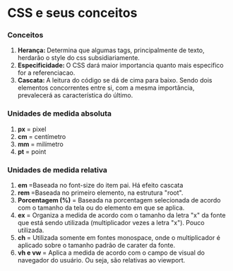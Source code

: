 <h1>CSS e seus conceitos</h1>

<h3>Conceitos</h3>
<ol>
<li><strong>Herança: </strong>Determina que algumas tags, principalmente de texto, herdarão o style do css subsidiariamente.</li>
<li><strong>Especificidade: </strong>O CSS dará maior importancia quanto mais especifico for a referenciacao.</li>
<li><strong>Cascata: </strong>A leitura do código se dá de cima para baixo. Sendo dois elementos concorrentes entre si, com a mesma importância, prevalecerá as característica do último.</li>
</ol>

<h3>Unidades de medida absoluta</h3>
<ol>
<li><strong>px </strong>= pixel
<li><strong>cm </strong>= centímetro
<li><strong>mm </strong>= milímetro
<li><strong>pt </strong>= point
</ol>

<h3>Unidades de medida relativa</h3>
<ol>
<li><strong>em </strong> =Baseada no font-size do item pai. Há efeito cascata</li>
<li><strong>rem </strong> =Baseada no primeiro elemento, na estrutura "root".</li>
<li><strong>Porcentagem (%) </strong> = Baseada na porcentagem selecionada de acordo com o tamanho da tela ou do elemento em que se aplica.</li>
<li><strong>ex </strong> = Organiza a medida de acordo com o tamanho da letra "x" da fonte que está sendo utilizada (multiplicador vezes a letra "x"). Pouco utilizada.</li>
<li><strong>ch </strong> = Utilizada somente em fontes monospace, onde o multiplicador é aplicado sobre o tamanho padrão de carater da fonte.</li>
<li><strong>vh e vw </strong> = Aplica a medida de acordo com o campo de visual do navegador do usuário. Ou seja, são relativas ao viewport.</li>
